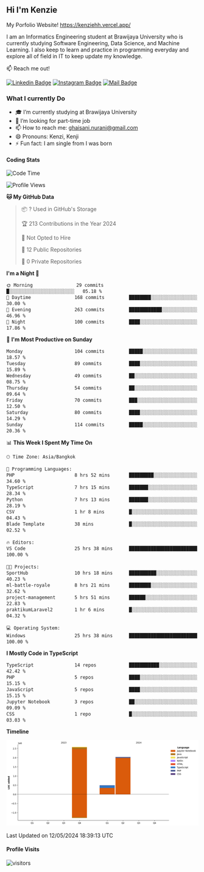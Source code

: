 ## Hi I'm Kenzie

My Porfolio Website!
https://kenziehh.vercel.app/

I am an Informatics Engineering student at Brawijaya University who is currently studying Software Engineering, Data Science, and Machine Learning. I also keep to learn and practice in programming everyday and explore all of field in IT to keep update my knowledge.

:mailbox: Reach me out!

[![Linkedin Badge](https://img.shields.io/badge/-Kenzie_Taqiyassar-0e76a8?style=flat&labelColor=0e76a8&logo=linkedin&logoColor=white)](https://www.linkedin.com/in/kenzie-taqiyassar-37458b1aa/) 
[![Instagram Badge](https://img.shields.io/badge/-@__kenziehh_-e84393?style=flat&labelColor=e84393&logo=instagram&logoColor=white)](https://www.instagram.com/_kenziehh/) 
[![Mail Badge](https://img.shields.io/badge/-ghaisani.nurani-c0392b?style=flat&labelColor=c0392b&logo=gmail&logoColor=white)](mailto:ghaisani.nurani@gmail.com)

### What I currently Do

- 🎓 I’m currently studying at Brawijaya University
- 💼 I’m looking for part-time job
- 📫 How to reach me: ghaisani.nurani@gmail.com
- 😄 Pronouns: Kenzi, Kenji
- ⚡ Fun fact: I am single from I was born

#### Coding Stats
<!--START_SECTION:waka-->
![Code Time](http://img.shields.io/badge/Code%20Time-337%20hrs%2052%20mins-blue)

![Profile Views](http://img.shields.io/badge/Profile%20Views-0-blue)

**🐱 My GitHub Data** 

> 📦 ? Used in GitHub's Storage 
 > 
> 🏆 213 Contributions in the Year 2024
 > 
> 🚫 Not Opted to Hire
 > 
> 📜 12 Public Repositories 
 > 
> 🔑 0 Private Repositories 
 > 
**I'm a Night 🦉** 

```text
🌞 Morning                29 commits          █░░░░░░░░░░░░░░░░░░░░░░░░   05.18 % 
🌆 Daytime                168 commits         ████████░░░░░░░░░░░░░░░░░   30.00 % 
🌃 Evening                263 commits         ████████████░░░░░░░░░░░░░   46.96 % 
🌙 Night                  100 commits         ████░░░░░░░░░░░░░░░░░░░░░   17.86 % 
```
📅 **I'm Most Productive on Sunday** 

```text
Monday                   104 commits         █████░░░░░░░░░░░░░░░░░░░░   18.57 % 
Tuesday                  89 commits          ████░░░░░░░░░░░░░░░░░░░░░   15.89 % 
Wednesday                49 commits          ██░░░░░░░░░░░░░░░░░░░░░░░   08.75 % 
Thursday                 54 commits          ██░░░░░░░░░░░░░░░░░░░░░░░   09.64 % 
Friday                   70 commits          ███░░░░░░░░░░░░░░░░░░░░░░   12.50 % 
Saturday                 80 commits          ████░░░░░░░░░░░░░░░░░░░░░   14.29 % 
Sunday                   114 commits         █████░░░░░░░░░░░░░░░░░░░░   20.36 % 
```


📊 **This Week I Spent My Time On** 

```text
🕑︎ Time Zone: Asia/Bangkok

💬 Programming Languages: 
PHP                      8 hrs 52 mins       █████████░░░░░░░░░░░░░░░░   34.60 % 
TypeScript               7 hrs 15 mins       ███████░░░░░░░░░░░░░░░░░░   28.34 % 
Python                   7 hrs 13 mins       ███████░░░░░░░░░░░░░░░░░░   28.19 % 
CSV                      1 hr 8 mins         █░░░░░░░░░░░░░░░░░░░░░░░░   04.43 % 
Blade Template           38 mins             █░░░░░░░░░░░░░░░░░░░░░░░░   02.52 % 

🔥 Editors: 
VS Code                  25 hrs 38 mins      █████████████████████████   100.00 % 

🐱‍💻 Projects: 
SportHub                 10 hrs 18 mins      ██████████░░░░░░░░░░░░░░░   40.23 % 
ml-battle-royale         8 hrs 21 mins       ████████░░░░░░░░░░░░░░░░░   32.62 % 
project-management       5 hrs 51 mins       ██████░░░░░░░░░░░░░░░░░░░   22.83 % 
praktikumLaravel2        1 hr 6 mins         █░░░░░░░░░░░░░░░░░░░░░░░░   04.32 % 

💻 Operating System: 
Windows                  25 hrs 38 mins      █████████████████████████   100.00 % 
```

**I Mostly Code in TypeScript** 

```text
TypeScript               14 repos            ███████████░░░░░░░░░░░░░░   42.42 % 
PHP                      5 repos             ████░░░░░░░░░░░░░░░░░░░░░   15.15 % 
JavaScript               5 repos             ████░░░░░░░░░░░░░░░░░░░░░   15.15 % 
Jupyter Notebook         3 repos             ██░░░░░░░░░░░░░░░░░░░░░░░   09.09 % 
CSS                      1 repo              █░░░░░░░░░░░░░░░░░░░░░░░░   03.03 % 
```



**Timeline**

![Lines of Code chart](https://raw.githubusercontent.com/kenziehh/kenziehh/master/assets/bar_graph.png)


 Last Updated on 12/05/2024 18:39:13 UTC
<!--END_SECTION:waka-->


#### Profile Visits

![visitors](https://visitor-badge.glitch.me/badge?page_id=kenziehh.kenziehh)






